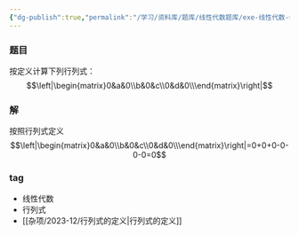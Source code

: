 ```yaml
---
{"dg-publish":true,"permalink":"/学习/资料库/题库/线性代数题库/exe-线性代数-00000002/","dgPassFrontmatter":true}
---
```


### 题目
按定义计算下列行列式：
$$\left|\begin{matrix}0&a&0\\b&0&c\\0&d&0\\\end{matrix}\right|$$
### 解
按照行列式定义
$$\left|\begin{matrix}0&a&0\\b&0&c\\0&d&0\\\end{matrix}\right|=0+0+0-0-0-0=0$$
### tag
- 线性代数
- 行列式
- [[杂项/2023-12/行列式的定义\|行列式的定义]]